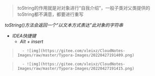 > toString的作用就是对对象进行“自我介绍”，一般子类对父类提供的toString都不满意，都要进行重写

_toString()方法会返回一个“以文本方式表达”此对象的字符串_

- _IDEA快捷键_
   - _Alt + insert_
>       - ![img](https://gitee.com/xleixz/CloudNotes-Images/raw/master/Typora-Images/20220427191409.png)

>       - ![img](https://gitee.com/xleixz/CloudNotes-Images/raw/master/Typora-Images/20220427191415.png)


